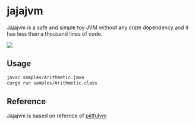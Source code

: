 # jajajvm

Jajajvm is a safe and simple toy JVM without any crate dependency and it has less than a thousand lines of code.

![](https://imgur.com/HVpLk9U.jpg)

## Usage

```sh
javac samples/Arithmetic.java
cargo run samples/Arithmetic.class
```

## Reference

Jajajvm is based on refernce of [piitfulvm](https://github.com/jserv/PitifulVM)
